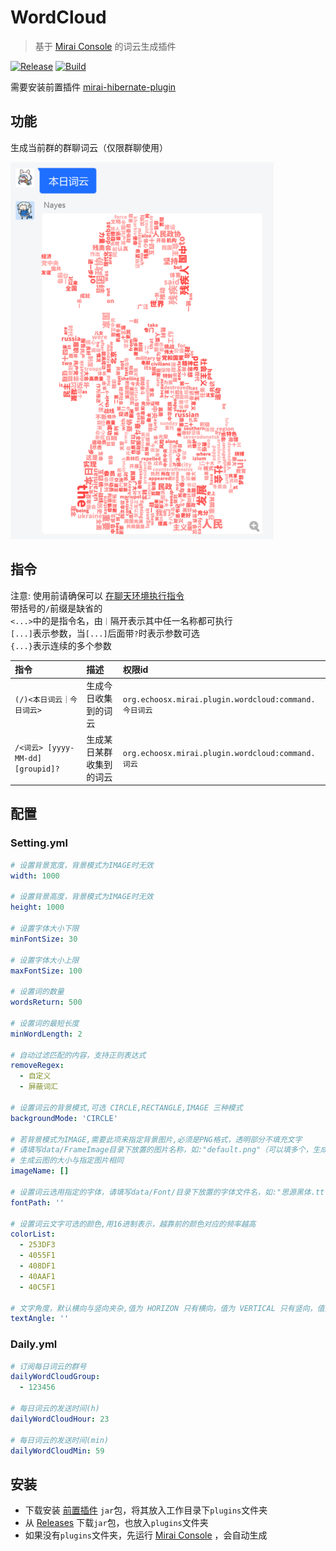 # WordCloud

> 基于 [Mirai Console](https://github.com/mamoe/mirai-console) 的词云生成插件

[![Release](https://img.shields.io/github/v/release/Echoosx/WordCloud)](https://github.com/Echoosx/WordCloud/releases)
[![Build](https://github.com/Echoosx/WordCloud/workflows/Java%20CI%20with%20Gradle/badge.svg?branch=master)](https://github.com/Echoosx/WordCloud/actions/workflows/gradle.yml)

需要安装前置插件 [mirai-hibernate-plugin](https://github.com/cssxsh/mirai-hibernate-plugin)

## 功能
生成当前群的群聊词云（仅限群聊使用）

![img.png](src/main/resources/readme/img.png)

## 指令
注意: 使用前请确保可以 [在聊天环境执行指令](https://github.com/project-mirai/chat-command)  
带括号的`/`前缀是缺省的  
`<...>`中的是指令名，由`｜`隔开表示其中任一名称都可执行  
`[...]`表示参数，当`[...]`后面带`?`时表示参数可选  
`{...}`表示连续的多个参数


| 指令                   | 描述          | 权限id                                            |
|:---------------------|:------------|:------------------------------------------------|
| `(/)<本日词云｜今日词云>` | 生成今日收集到的词云  | `org.echoosx.mirai.plugin.wordcloud:command.今日词云` |
| `/<词云> [yyyy-MM-dd] [groupid]?` | 生成某日某群收集到的词云 | `org.echoosx.mirai.plugin.wordcloud:command.词云`   |

## 配置
### Setting.yml
```yaml
# 设置背景宽度，背景模式为IMAGE时无效
width: 1000

# 设置背景高度，背景模式为IMAGE时无效
height: 1000

# 设置字体大小下限
minFontSize: 30

# 设置字体大小上限
maxFontSize: 100

# 设置词的数量
wordsReturn: 500

# 设置词的最短长度
minWordLength: 2

# 自动过滤匹配的内容，支持正则表达式
removeRegex: 
  - 自定义
  - 屏蔽词汇
  
# 设置词云的背景模式,可选 CIRCLE,RECTANGLE,IMAGE 三种模式
backgroundMode: 'CIRCLE'

# 若背景模式为IMAGE,需要此项来指定背景图片,必须是PNG格式，透明部分不填充文字
# 请填写data/FrameImage目录下放置的图片名称，如:"default.png"（可以填多个，生成时则随机选用）
# 生成云图的大小与指定图片相同
imageName: []

# 设置词云选用指定的字体，请填写data/Font/目录下放置的字体文件名，如:"思源黑体.ttf"
fontPath: ''

# 设置词云文字可选的颜色,用16进制表示，越靠前的颜色对应的频率越高
colorList:
  - 253DF3
  - 4055F1
  - 408DF1
  - 40AAF1
  - 40C5F1
  
# 文字角度，默认横向与竖向夹杂,值为 HORIZON 只有横向，值为 VERTICAL 只有竖向，值为 RANDOM 角度随机
textAngle: ''
```
### Daily.yml
```yaml
# 订阅每日词云的群号
dailyWordCloudGroup: 
  - 123456
  
# 每日词云的发送时间(h)
dailyWordCloudHour: 23

# 每日词云的发送时间(min)
dailyWordCloudMin: 59
```

## 安装
- 下载安装 [前置插件](https://github.com/cssxsh/mirai-hibernate-plugin/releases/tag/v2.2.3) `jar`包，将其放入工作目录下`plugins`文件夹
- 从 [Releases](https://github.com/Echoosx/WordCloud/releases) 下载`jar`包，也放入`plugins`文件夹
- 如果没有`plugins`文件夹，先运行 [Mirai Console](https://github.com/mamoe/mirai-console) ，会自动生成
